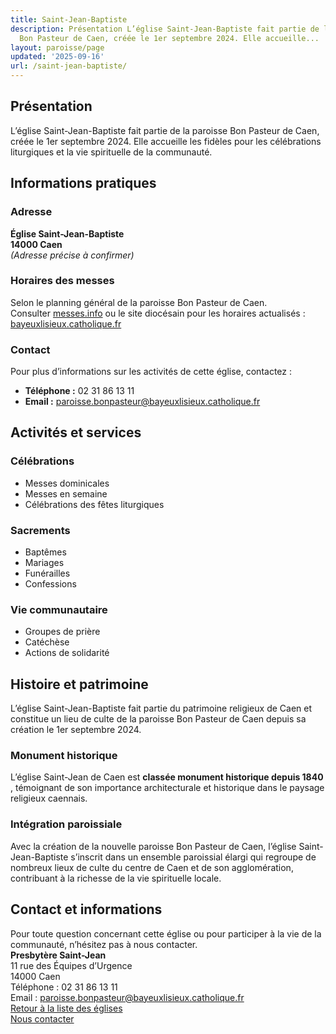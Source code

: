 ```yaml
---
title: Saint-Jean-Baptiste
description: Présentation L’église Saint-Jean-Baptiste fait partie de la paroisse
  Bon Pasteur de Caen, créée le 1er septembre 2024. Elle accueille...
layout: paroisse/page
updated: '2025-09-16'
url: /saint-jean-baptiste/
---
```


## Présentation

L’église Saint-Jean-Baptiste fait partie de la paroisse Bon Pasteur de Caen, créée le 1er septembre 2024. Elle accueille les fidèles pour les célébrations liturgiques et la vie spirituelle de la communauté.

## Informations pratiques

### Adresse

**Église Saint-Jean-Baptiste**  
**14000 Caen**  
_(Adresse précise à confirmer)_

### Horaires des messes

Selon le planning général de la paroisse Bon Pasteur de Caen.  
Consulter [messes.info](https://messes.info) ou le site diocésain pour les horaires actualisés :  
[bayeuxlisieux.catholique.fr](https://bayeuxlisieux.catholique.fr/paroisses/bon-pasteur-de-caen/horaires-des-messes/)

### Contact

Pour plus d’informations sur les activités de cette église, contactez :

  * **Téléphone :** 02 31 86 13 11
  * **Email :** paroisse.bonpasteur@bayeuxlisieux.catholique.fr

## Activités et services

### Célébrations

  * Messes dominicales
  * Messes en semaine
  * Célébrations des fêtes liturgiques

### Sacrements

  * Baptêmes
  * Mariages
  * Funérailles
  * Confessions

### Vie communautaire

  * Groupes de prière
  * Catéchèse
  * Actions de solidarité

## Histoire et patrimoine

L’église Saint-Jean-Baptiste fait partie du patrimoine religieux de Caen et constitue un lieu de culte de la paroisse Bon Pasteur de Caen depuis sa création le 1er septembre 2024.

### Monument historique

L’église Saint-Jean de Caen est **classée monument historique depuis 1840** , témoignant de son importance architecturale et historique dans le paysage religieux caennais.

### Intégration paroissiale

Avec la création de la nouvelle paroisse Bon Pasteur de Caen, l’église Saint-Jean-Baptiste s’inscrit dans un ensemble paroissial élargi qui regroupe de nombreux lieux de culte du centre de Caen et de son agglomération, contribuant à la richesse de la vie spirituelle locale.

## Contact et informations

Pour toute question concernant cette église ou pour participer à la vie de la communauté, n’hésitez pas à nous contacter.  
**Presbytère Saint-Jean**  
11 rue des Équipes d’Urgence  
14000 Caen  
Téléphone : 02 31 86 13 11  
Email : paroisse.bonpasteur@bayeuxlisieux.catholique.fr  
[Retour à la liste des églises](/Les-églises)  
[Nous contacter](/infos/contact)